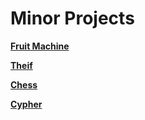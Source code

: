 # Minor Projects

[**Fruit Machine**](https://github.com/Hanif-Musaheb/CS_A_level/blob/main/content/Projects/Fruit%20Machine.md)

[**Theif**](https://github.com/Hanif-Musaheb/CS_A_level/blob/main/content/Projects/Theif.md)

[**Chess**](https://github.com/Hanif-Musaheb/CS_A_level/blob/main/content/Projects/Chess.md)

[**Cypher**](https://github.com/Hanif-Musaheb/CS_A_level/blob/main/content/Projects/Cypher.md)































    
    

